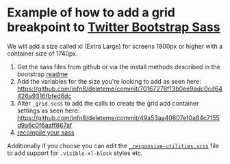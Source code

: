 # Example of how to add a grid breakpoint to [Twitter Bootstrap Sass](https://github.com/twbs/bootstrap-sass)

We will add a size called xl (Extra Large) for screens 1800px or higher with a container size of 1740px.

1. Get the sass files from github or via the install methods described in the bootstrap [readme](https://github.com/twbs/bootstrap-sass/blob/master/README.md)
2. Add the variables for the size you're looking to add as seen here: https://github.com/infn8/deleteme/commit/70167278f13b0ee9adc0cd64426a9316fbfed6dc
3. Alter ```_grid.scss``` to add the calls to create the grid add container settings as seen here: https://github.com/infn8/deleteme/commit/49a53aa40607ef0a84c7155d9a6c0f6aaff867af
4. [recompile your sass](https://github.com/infn8/deleteme/commit/55115f3805dea0b9ec7e580029557cb56ec0b51f)

Additionally if you choose you can edit the [```_responsive-utilities.scss```](https://github.com/infn8/deleteme/blob/master/sass/bootstrap/_responsive-utilities.scss) file to add support for ```.visible-xl-block``` styles etc.
